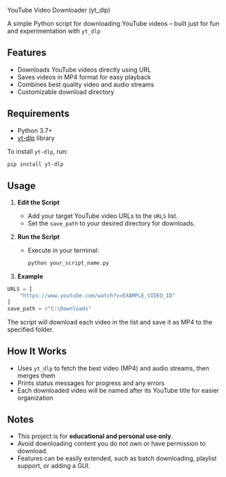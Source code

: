 YouTube Video Downloader (yt_dlp)

A simple Python script for downloading YouTube videos – built just for fun and experimentation with `yt_dlp`

## Features

- Downloads YouTube videos directly using URL
- Saves videos in MP4 format for easy playback
- Combines best quality video and audio streams
- Customizable download directory

## Requirements

- Python 3.7+
- [yt-dlp](https://github.com/yt-dlp/yt-dlp) library

To install `yt-dlp`, run:
```sh
pip install yt-dlp
```

## Usage

1. **Edit the Script**
   - Add your target YouTube video URLs to the `URLS` list.
   - Set the `save_path` to your desired directory for downloads.

2. **Run the Script**
   - Execute in your terminal:
     ```sh
     python your_script_name.py
     ```

3. **Example**
```python
URLS = [
    "https://www.youtube.com/watch?v=EXAMPLE_VIDEO_ID"
]
save_path = r"C:\Downloads"
```
The script will download each video in the list and save it as MP4 to the specified folder.

## How It Works

- Uses `yt_dlp` to fetch the best video (MP4) and audio streams, then merges them
- Prints status messages for progress and any errors
- Each downloaded video will be named after its YouTube title for easier organization

## Notes

- This project is for **educational and personal use only**.
- Avoid downloading content you do not own or have permission to download.
- Features can be easily extended, such as batch downloading, playlist support, or adding a GUI.
